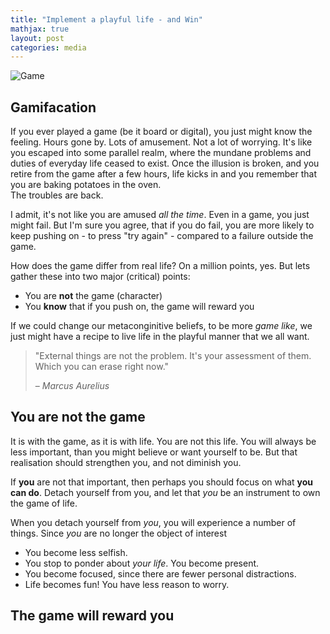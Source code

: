 ```yaml
---
title: "Implement a playful life - and Win"
mathjax: true
layout: post
categories: media
---
```


![Game](/assets/game_pic.png)

## Gamifacation

If you ever played a game (be it board or digital), you just might know the feeling. Hours gone by. Lots of amusement. Not a lot of worrying. It's like you escaped into some parallel realm, where the mundane problems and duties of everyday life ceased to exist. Once the illusion is broken, and you retire from the game after a few hours, life kicks in and you remember that you are baking potatoes in the oven.\
The troubles are back.

I admit, it's not like you are amused *all the time*. Even in a game, you just might fail. But I'm sure you agree, that if you do fail, you are more likely to keep pushing on - to press "try again" - compared to a failure outside the game.

How does the game differ from real life? On a million points, yes. But lets gather these into two major (critical) points:

* You are **not** the game (character)
* You **know** that if you push on, the game will reward you

If we could change our metaconginitive beliefs, to be more *game like*, we just might have a recipe to live life in the playful manner that we all want.

> "External things are not the problem. It's your assessment of them. Which you can erase right now."
> 
> – _Marcus Aurelius_

## You are not the game

It is with the game, as it is with life. You are not this life. You will always be less important, than you might believe or want yourself to be. But that realisation should strengthen you, and not diminish you. 

If **you** are not that important, then perhaps you should focus on what **you can do**. Detach yourself from you, and let that *you* be an instrument to own the game of life. 

When you detach yourself from *you*, you will experience a number of things.  Since *you* are no longer the object of interest

* You become less selfish.
* You stop to ponder about *your life*. You become present.
* You become focused, since there are fewer personal distractions.
* Life becomes fun! You have less reason to worry.


## The game will reward you

